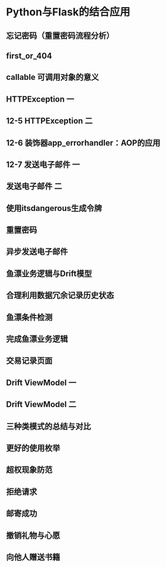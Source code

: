 # Python与Flask的结合应用

## 忘记密码（重置密码流程分析）

## first_or_404

## callable 可调用对象的意义

## HTTPException 一

## 12-5 HTTPException 二

## 12-6 装饰器app_errorhandler：AOP的应用

## 12-7 发送电子邮件 一

## 发送电子邮件 二

## 使用itsdangerous生成令牌

## 重置密码

## 异步发送电子邮件

## 鱼漂业务逻辑与Drift模型

## 合理利用数据冗余记录历史状态

## 鱼漂条件检测

## 完成鱼漂业务逻辑

## 交易记录页面

## Drift ViewModel 一

## Drift ViewModel 二

## 三种类模式的总结与对比

## 更好的使用枚举

## 超权现象防范

## 拒绝请求

## 邮寄成功

## 撤销礼物与心愿

## 向他人赠送书籍



